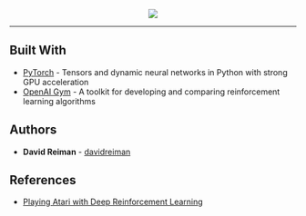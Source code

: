 <p align="center">
  <img src="docs/images/q-learning.jpg">
</p>

------------

## Built With

* [PyTorch](https://github.com/pytorch/pytorch) - Tensors and dynamic neural networks in Python with strong GPU acceleration
* [OpenAI Gym](https://github.com/openai/gym) - A toolkit for developing and comparing reinforcement learning algorithms

## Authors

* **David Reiman** - [davidreiman](https://github.com/davidreiman)

## References

* [Playing Atari with Deep Reinforcement Learning](https://arxiv.org/pdf/1312.5602v1.pdf)
